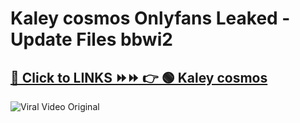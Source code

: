 
 # Kaley cosmos Onlyfans Leaked - Update Files bbwi2

## <h2><a href="https://clipsfans.com/Kaley_cosmos&ref=git">🔗 Click to LINKS ⏩⏩ 👉 🟢 Kaley cosmos </a></h2>

<a href="https://clipsfans.com/Kaley_cosmos&ref=git" rel="nofollow" data-target="animated-image.originalLink"><img src="https://i.ibb.co.com/xMMVF88/686577567.gif" alt="Viral Video Original" style="max-width: 100%; display: inline-block;" data-target="animated-image.originalImage"></a>

